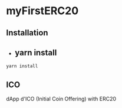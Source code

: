 # myFirstERC20

## **Installation**

- ## yarn install

```zsh
yarn install
```

## ICO

dApp d'ICO (Initial Coin Offering) with ERC20
